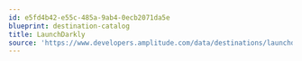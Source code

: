 ```yaml
---
id: e5fd4b42-e55c-485a-9ab4-0ecb2071da5e
blueprint: destination-catalog
title: LaunchDarkly
source: 'https://www.developers.amplitude.com/data/destinations/launchdarkly'
---
```

